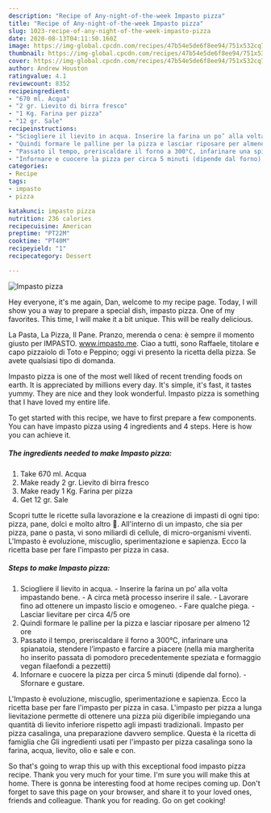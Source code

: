 ```yaml
---
description: "Recipe of Any-night-of-the-week Impasto pizza"
title: "Recipe of Any-night-of-the-week Impasto pizza"
slug: 1023-recipe-of-any-night-of-the-week-impasto-pizza
date: 2020-08-13T04:11:50.160Z
image: https://img-global.cpcdn.com/recipes/47b54e5de6f8ee94/751x532cq70/impasto-pizza-recipe-main-photo.jpg
thumbnail: https://img-global.cpcdn.com/recipes/47b54e5de6f8ee94/751x532cq70/impasto-pizza-recipe-main-photo.jpg
cover: https://img-global.cpcdn.com/recipes/47b54e5de6f8ee94/751x532cq70/impasto-pizza-recipe-main-photo.jpg
author: Andrew Houston
ratingvalue: 4.1
reviewcount: 8352
recipeingredient:
- "670 ml. Acqua"
- "2 gr. Lievito di birra fresco"
- "1 Kg. Farina per pizza"
- "12 gr. Sale"
recipeinstructions:
- "Sciogliere il lievito in acqua. Inserire la farina un po’ alla volta impastando bene. A circa metà processo inserire il sale. Lavorare fino ad ottenere un impasto liscio e omogeneo. Fare qualche piega. Lasciar lievitare per circa 4/5 ore"
- "Quindi formare le palline per la pizza e lasciar riposare per almeno 12 ore"
- "Passato il tempo, preriscaldare il forno a 300°C, infarinare una spianatoia, stendere l’impasto e farcire a piacere (nella mia margherita ho inserito passata di pomodoro precedentemente speziata e formaggio vegan filaefondi a pezzetti)"
- "Infornare e cuocere la pizza per circa 5 minuti (dipende dal forno). Sfornare e gustare."
categories:
- Recipe
tags:
- impasto
- pizza

katakunci: impasto pizza 
nutrition: 236 calories
recipecuisine: American
preptime: "PT22M"
cooktime: "PT40M"
recipeyield: "1"
recipecategory: Dessert

---
```



![Impasto pizza](https://img-global.cpcdn.com/recipes/47b54e5de6f8ee94/751x532cq70/impasto-pizza-recipe-main-photo.jpg)

Hey everyone, it's me again, Dan, welcome to my recipe page. Today, I will show you a way to prepare a special dish, impasto pizza. One of my favorites. This time, I will make it a bit unique. This will be really delicious.

La Pasta, La Pizza, Il Pane. Pranzo, merenda o cena: è sempre il momento giusto per IMPASTO. www.impasto.me. Ciao a tutti, sono Raffaele, titolare e capo pizzaiolo di Toto e Peppino; oggi vi presento la ricetta della pizza. Se avete qualsiasi tipo di domanda.

Impasto pizza is one of the most well liked of recent trending foods on earth. It is appreciated by millions every day. It's simple, it's fast, it tastes yummy. They are nice and they look wonderful. Impasto pizza is something that I have loved my entire life.


To get started with this recipe, we have to first prepare a few components. You can have impasto pizza using 4 ingredients and 4 steps. Here is how you can achieve it.

<!--inarticleads1-->

##### The ingredients needed to make Impasto pizza:

1. Take 670 ml. Acqua
1. Make ready 2 gr. Lievito di birra fresco
1. Make ready 1 Kg. Farina per pizza
1. Get 12 gr. Sale


Scopri tutte le ricette sulla lavorazione e la creazione di impasti di ogni tipo: pizza, pane, dolci e molto altro 🍕. All&#39;interno di un impasto, che sia per pizza, pane o pasta, vi sono miliardi di cellule, di micro-organismi viventi. L&#39;Impasto è evoluzione, miscuglio, sperimentazione e sapienza. Ecco la ricetta base per fare l&#39;impasto per pizza in casa. 

<!--inarticleads2-->

##### Steps to make Impasto pizza:

1. Sciogliere il lievito in acqua. - Inserire la farina un po’ alla volta impastando bene. - A circa metà processo inserire il sale. - Lavorare fino ad ottenere un impasto liscio e omogeneo. - Fare qualche piega. - Lasciar lievitare per circa 4/5 ore
1. Quindi formare le palline per la pizza e lasciar riposare per almeno 12 ore
1. Passato il tempo, preriscaldare il forno a 300°C, infarinare una spianatoia, stendere l’impasto e farcire a piacere (nella mia margherita ho inserito passata di pomodoro precedentemente speziata e formaggio vegan filaefondi a pezzetti)
1. Infornare e cuocere la pizza per circa 5 minuti (dipende dal forno). - Sfornare e gustare.


L&#39;Impasto è evoluzione, miscuglio, sperimentazione e sapienza. Ecco la ricetta base per fare l&#39;impasto per pizza in casa. L&#39;impasto per pizza a lunga lievitazione permette di ottenere una pizza più digeribile impiegando una quantità di lievito inferiore rispetto agli impasti tradizionali. Impasto per pizza casalinga, una preparazione davvero semplice. Questa è la ricetta di famiglia che Gli ingredienti usati per l&#39;impasto per pizza casalinga sono la farina, acqua, lievito, olio e sale e con. 

So that's going to wrap this up with this exceptional food impasto pizza recipe. Thank you very much for your time. I'm sure you will make this at home. There is gonna be interesting food at home recipes coming up. Don't forget to save this page on your browser, and share it to your loved ones, friends and colleague. Thank you for reading. Go on get cooking!
